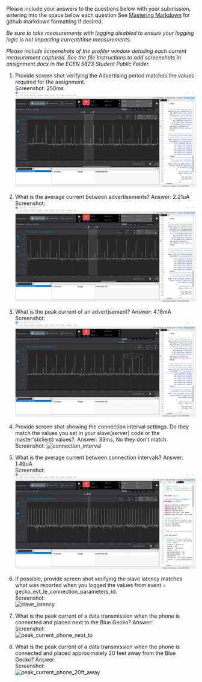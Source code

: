Please include your answers to the questions below with your submission, entering into the space below each question
See [Mastering Markdown](https://guides.github.com/features/mastering-markdown/) for github markdown formatting if desired.

*Be sure to take measurements with logging disabled to ensure your logging logic is not impacting current/time measurements.*

*Please include screenshots of the profiler window detailing each current measurement captured.  See the file Instructions to add screenshots in assignment.docx in the ECEN 5823 Student Public Folder.*

1. Provide screen shot verifying the Advertising period matches the values required for the assignment.
   <br>Screenshot:  250ms
   ![advertising_period](Screenshots/Assignment_5/Adv_period.png)  

2. What is the average current between advertisements?
   Answer: 2.21uA
   <br>Screenshot:  
   ![avg_current_between_advertisements](Screenshots/Assignment_5/Avg_cur_btw_adv.png)  

3. What is the peak current of an advertisement? 
   Answer: 4.18mA
   <br>Screenshot:  
   ![peak_current_of_advertisement](Screenshots/Assignment_5/Peak_cur_adv.png)  

4. Provide screen shot showing the connection interval settings. Do they match the values you set in your slave(server) code or the master's(client) values?.
Answer: 33ms, No they don't match.
   <br>Screenshot: 
   ![connection_interval](Screenshots/Assignment_5/connection_interval.png)  

5. What is the average current between connection intervals?
   Answer: 1.49uA
   <br>Screenshot:  
   ![avg_current_between_connection_intervals](Screenshots/Assignment_5/con_avg_curr.png)  

6. If possible, provide screen shot verifying the slave latency matches what was reported when you logged the values from event = gecko_evt_le_connection_parameters_id. 
   <br>Screenshot:  
   ![slave_latency](screenshots/assignment5/slave_latency.png)  

7. What is the peak current of a data transmission when the phone is connected and placed next to the Blue Gecko? 
   Answer:
   <br>Screenshot:  
   ![peak_current_phone_next_to](screenshots/assignment5/peak_current_phone_next_to.png)  
   
8. What is the peak current of a data transmission when the phone is connected and placed approximately 20 feet away from the Blue Gecko? 
   Answer:
   <br>Screenshot:  
   ![peak_current_phone_20ft_away](screenshots/assignment5/peak_current_phone_20ft_away.png)  
   